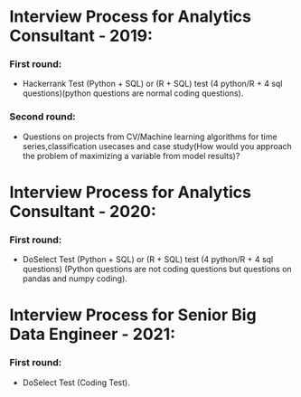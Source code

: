 # Interview Process for Analytics Consultant - 2019:  
### First round:  
+ Hackerrank Test (Python + SQL) or (R + SQL) test (4 python/R + 4 sql questions)(python questions are normal coding questions).  
### Second round:  
+ Questions on projects from CV/Machine learning algorithms for time series,classification usecases and case study(How would you approach the problem of maximizing a variable from model results)?  

# Interview Process for Analytics Consultant - 2020:  
### First round:  
+ DoSelect Test (Python + SQL) or (R + SQL) test (4 python/R + 4 sql questions) (Python questions are not coding questions but
questions on pandas and numpy coding).  
  
# Interview Process for Senior Big Data Engineer - 2021:  
### First round:  
+ DoSelect Test (Coding Test).  
